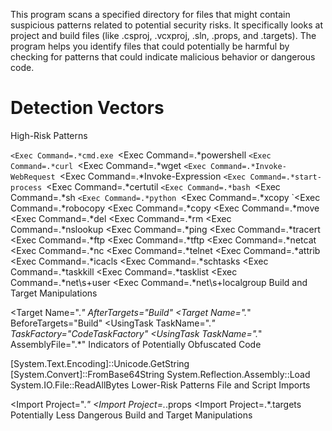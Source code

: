 This program scans a specified directory for files that might contain suspicious patterns related to potential security risks. 
It specifically looks at project and build files (like .csproj, .vcxproj, .sln, .props, and .targets). 
The program helps you identify files that could potentially be harmful by checking for patterns that could indicate malicious behavior or dangerous code.

# Detection Vectors

High-Risk Patterns

`<Exec Command=.*cmd.exe
`<Exec Command=.*powershell
`<Exec Command=.*curl
`<Exec Command=.*wget
`<Exec Command=.*Invoke-WebRequest
`<Exec Command=.*Invoke-Expression
`<Exec Command=.*start-process
`<Exec Command=.*certutil
`<Exec Command=.*bash
`<Exec Command=.*sh
`<Exec Command=.*python
`<Exec Command=.*xcopy
`<Exec Command=.*robocopy
<Exec Command=.*copy
<Exec Command=.*move
<Exec Command=.*del
<Exec Command=.*rm
<Exec Command=.*nslookup
<Exec Command=.*ping
<Exec Command=.*tracert
<Exec Command=.*ftp
<Exec Command=.*tftp
<Exec Command=.*netcat
<Exec Command=.*nc
<Exec Command=.*telnet
<Exec Command=.*attrib
<Exec Command=.*icacls
<Exec Command=.*schtasks
<Exec Command=.*taskkill
<Exec Command=.*tasklist
<Exec Command=.*net\s+user
<Exec Command=.*net\s+localgroup
Build and Target Manipulations

<Target Name=".*" AfterTargets="Build"
<Target Name=".*" BeforeTargets="Build"
<UsingTask TaskName=".*" TaskFactory="CodeTaskFactory"
<UsingTask TaskName=".*" AssemblyFile=".*"
Indicators of Potentially Obfuscated Code

\[System\.Text\.Encoding\]::Unicode\.GetString
\[System\.Convert\]::FromBase64String
System\.Reflection\.Assembly::Load
System\.IO\.File::ReadAllBytes
Lower-Risk Patterns
File and Script Imports

<Import Project=".*"
<Import Project=.*\.props
<Import Project=.*\.targets
Potentially Less Dangerous Build and Target Manipulations

<PropertyGroup>
<ItemGroup>
<Reference Include=".*"
